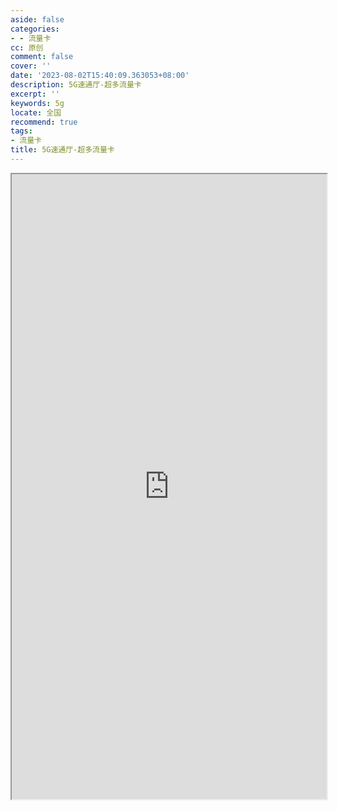 ```yaml
---
aside: false
categories:
- - 流量卡
cc: 原创
comment: false
cover: ''
date: '2023-08-02T15:40:09.363053+08:00'
description: 5G速通厅-超多流量卡
excerpt: ''
keywords: 5g
locate: 全国
recommend: true
tags:
- 流量卡
title: 5G速通厅-超多流量卡
---
```

<iframe src="https://gantanhao.vip/gth/#/minishop?share_id=533629&shop_name=%25E7%25B3%2596%25E6%259E%259C%25E7%259B%2592" width="100%" height="1000px">

